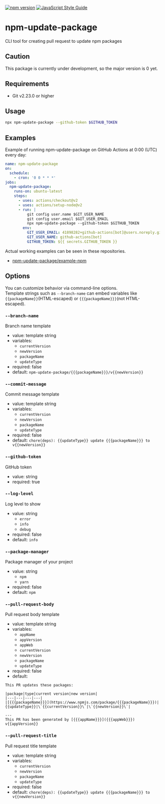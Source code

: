 [![npm version](https://badge.fury.io/js/npm-update-package.svg)](https://badge.fury.io/js/npm-update-package)
[![JavaScript Style Guide](https://img.shields.io/badge/code_style-standard-brightgreen.svg)](https://standardjs.com)

# npm-update-package

CLI tool for creating pull request to update npm packages

## Caution

This package is currently under development, so the major version is 0 yet.

## Requirements

- Git v2.23.0 or higher

## Usage

```sh
npx npm-update-package --github-token $GITHUB_TOKEN
```

## Examples

Example of running npm-update-package on GitHub Actions at 0:00 (UTC) every day:

```yaml
name: npm-update-package
on:
  schedule:
    - cron: '0 0 * * *'
jobs:
  npm-update-package:
    runs-on: ubuntu-latest
    steps:
      - uses: actions/checkout@v2
      - uses: actions/setup-node@v2
      - run: |
          git config user.name $GIT_USER_NAME
          git config user.email $GIT_USER_EMAIL
          npx npm-update-package --github-token $GITHUB_TOKEN
        env:
          GIT_USER_EMAIL: 41898282+github-actions[bot]@users.noreply.github.com
          GIT_USER_NAME: github-actions[bot]
          GITHUB_TOKEN: ${{ secrets.GITHUB_TOKEN }}
```

Actual working examples can be seen in these repositories.

- [npm-update-package/example-npm](https://github.com/npm-update-package/example-npm)

## Options

You can customize behavior via command-line options.  
Template strings such as `--branch-name` can embed variables like `{{packageName}}`(HTML-escaped) or `{{{packageName}}}`(not HTML-escaped).

### `--branch-name`

Branch name template

- value: template string
- variables:
  - `currentVersion`
  - `newVersion`
  - `packageName`
  - `updateType`
- required: false
- default: `npm-update-package/{{{packageName}}}/v{{newVersion}}`

### `--commit-message`

Commit message template

- value: template string
- variables:
  - `currentVersion`
  - `newVersion`
  - `packageName`
  - `updateType`
- required: false
- default: `chore(deps): {{updateType}} update {{{packageName}}} to v{{newVersion}}`

### `--github-token`

GitHub token

- value: string
- required: true

### `--log-level`

Log level to show

- value: string
  - `error`
  - `info`
  - `debug`
- required: false
- default: `info`

### `--package-manager`

Package manager of your project

- value: string
  - `npm`
  - `yarn`
- required: false
- default: `npm`

### `--pull-request-body`

Pull request body template

- value: template string
- variables:
  - `appName`
  - `appVersion`
  - `appWeb`
  - `currentVersion`
  - `newVersion`
  - `packageName`
  - `updateType`
- required: false
- default:

```
This PR updates these packages:

|package|type|current version|new version|
|---|---|---|---|
|[{{{packageName}}}](https://www.npmjs.com/package/{{{packageName}}})|{{updateType}}|\`{{currentVersion}}\`|\`{{newVersion}}\`|

---
This PR has been generated by [{{{appName}}}]({{{appWeb}}}) v{{appVersion}}
```

### `--pull-request-title`

Pull request title template

- value: template string
- variables:
  - `currentVersion`
  - `newVersion`
  - `packageName`
  - `updateType`
- required: false
- default: `chore(deps): {{updateType}} update {{{packageName}}} to v{{newVersion}}`
